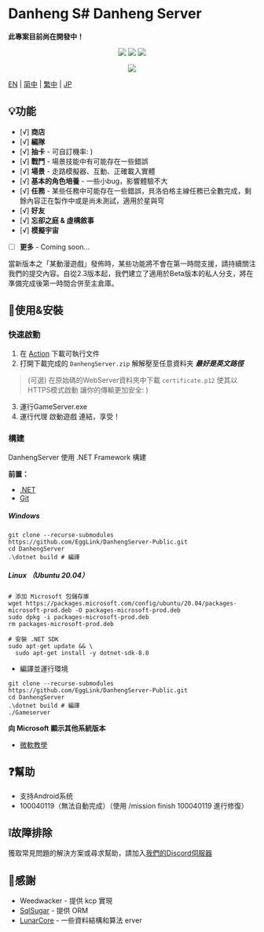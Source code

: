 # Danheng S# Danheng Server

**__此專案目前尚在開發中！__**

<p align="center">
<a href="https://visualstudio.com"><img src="https://img.shields.io/badge/Visual%20Studio-000000.svg?style=for-the-badge&logo=visual-studio&logoColor=white" /></a>
<a href="https://dotnet.microsoft.com/"><img src="https://img.shields.io/badge/.NET-000000.svg?style=for-the-badge&logo=.NET&logoColor=white" /></a>
<a href="https://www.gnu.org/"><img src="https://img.shields.io/badge/GNU-000000.svg?style=for-the-badge&logo=GNU&logoColor=white" /></a>
</p>
<p align="center">
  <a href="https://discord.gg/xRtZsmHBVj"><img src="https://img.shields.io/badge/Discord%20Server-000000.svg?style=for-the-badge&logo=Discord&logoColor=white" /></a>
</p>

[EN](../README.md) | [简中](README_zh-CN.md) | [繁中](README_zh-CN.md) | [JP](README_ja-JP.md)

## 💡功能

- [√] **商店**
- [√] **編隊**
- [√] **抽卡** - 可自訂機率: )
- [√] **戰鬥** - 場景技能中有可能存在一些錯誤
- [√] **場景** - 走路模擬器、互動、正確載入實體
- [√] **基本的角色培養** - 一些小bug，影響體驗不大
- [√] **任務** - 某些任務中可能存在一些錯誤，貝洛伯格主線任務已全數完成，剩餘內容正在製作中或是尚未測試，適用於星與穹
- [√] **好友**
- [√] **忘卻之庭 & 虛構敘事**
- [√] **模擬宇宙**

- [ ] **更多**  - Coming soon...

當新版本之「某動漫遊戲」發佈時，某些功能將不會在第一時間支援，請持續關注我們的提交內容。自從2.3版本起，我們建立了適用於Beta版本的私人分支，將在準備完成後第一時間合併至主倉庫。

## 🍗使用&安裝

### 快速啟動

1. 在 [Action](https://github.com/EggLink/DanhengServer-Public/actions) 下載可執行文件
2. 打開下載完成的 `DanhengServer.zip` 解解壓至任意資料夹 __*最好是英文路徑*__

> (可選) 在原始碼的WebServer資料夾中下載 `certificate.p12` 使其以HTTPS模式啟動 讓你的傳輸更加安全: )

3. 運行GameServer.exe
4. 運行代理 啟動遊戲 連結，享受！

### 構建

DanhengServer 使用 .NET Framework 構建

**前置：**

- [.NET](https://dotnet.microsoft.com/)
- [Git](https://git-scm.com/downloads)

##### Windows

```shell
git clone --recurse-submodules https://github.com/EggLink/DanhengServer-Public.git
cd DanhengServer
.\dotnet build # 編譯
```
##### Linux （Ubuntu 20.04）
```shell
# 添加 Microsoft 包儲存庫
wget https://packages.microsoft.com/config/ubuntu/20.04/packages-microsoft-prod.deb -O packages-microsoft-prod.deb
sudo dpkg -i packages-microsoft-prod.deb
rm packages-microsoft-prod.deb

# 安裝 .NET SDK
sudo apt-get update && \
  sudo apt-get install -y dotnet-sdk-8.0
```

- 編譯並運行環境
```shell
git clone --recurse-submodules https://github.com/EggLink/DanhengServer-Public.git
cd DanhengServer
.\dotnet build # 編譯
./Gameserver
```
**向 Microsoft 顯示其他系統版本**
- [微軟教學](https://dotnet.microsoft.com/zh-tw/download/dotnet/thank-you/sdk-8.0.204-linux-x64-binaries)

## ❓幫助

- 支持Android系统
- 100040119（無法自動完成）（使用 /mission finish 100040119 進行修復）

## ❕️故障排除

獲取常見問題的解決方案或尋求幫助，請加入[我們的Discord伺服器](https://discord.gg/xRtZsmHBVj)

## 🙌感謝

- Weedwacker - 提供 kcp 實現
- [SqlSugar](https://github.com/donet5/SqlSugar) - 提供 ORM
- [LunarCore](https://github.com/Melledy/LunarCore) - 一些資料結構和算法
erver
